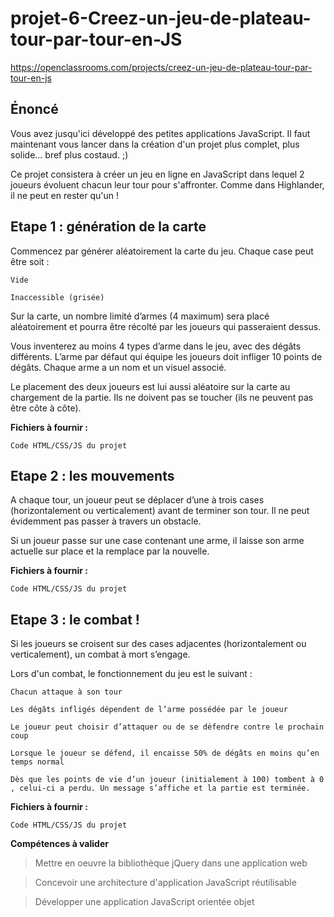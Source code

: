 # projet-6-Creez-un-jeu-de-plateau-tour-par-tour-en-JS

https://openclassrooms.com/projects/creez-un-jeu-de-plateau-tour-par-tour-en-js


## Énoncé

Vous avez jusqu'ici développé des petites applications JavaScript. Il faut maintenant vous lancer dans la création d'un projet plus complet, plus solide... bref plus costaud. ;)

Ce projet consistera à créer un jeu en ligne en JavaScript dans lequel 2 joueurs évoluent chacun leur tour pour s'affronter. Comme dans Highlander, il ne peut en rester qu'un !


## Etape 1 : génération de la carte

Commencez par générer aléatoirement la carte du jeu. Chaque case peut être soit :

    Vide

    Inaccessible (grisée)

Sur la carte, un nombre limité d’armes (4 maximum) sera placé aléatoirement et pourra être récolté par les joueurs qui passeraient dessus.

Vous inventerez au moins 4 types d’arme dans le jeu, avec des dégâts différents. L’arme par défaut qui équipe les joueurs doit infliger 10 points de dégâts. Chaque arme a un nom et un visuel associé.

Le placement des deux joueurs est lui aussi aléatoire sur la carte au chargement de la partie. Ils ne doivent pas se toucher (ils ne peuvent pas être côte à côte).

__Fichiers à fournir :__

    Code HTML/CSS/JS du projet


## Etape 2 : les mouvements

A chaque tour, un joueur peut se déplacer d’une à trois cases (horizontalement ou verticalement) avant de terminer son tour. Il ne peut évidemment pas passer à travers un obstacle.

Si un joueur passe sur une case contenant une arme, il laisse son arme actuelle sur place et la remplace par la nouvelle.

__Fichiers à fournir :__

    Code HTML/CSS/JS du projet


## Etape 3 : le combat !

Si les joueurs se croisent sur des cases adjacentes (horizontalement ou verticalement), un combat à mort s’engage.

Lors d'un combat, le fonctionnement du jeu est le suivant :

    Chacun attaque à son tour

    Les dégâts infligés dépendent de l’arme possédée par le joueur

    Le joueur peut choisir d’attaquer ou de se défendre contre le prochain coup

    Lorsque le joueur se défend, il encaisse 50% de dégâts en moins qu’en temps normal

    Dès que les points de vie d’un joueur (initialement à 100) tombent à 0 , celui-ci a perdu. Un message s’affiche et la partie est terminée.

__Fichiers à fournir :__

    Code HTML/CSS/JS du projet


__Compétences à valider__

>Mettre en oeuvre la bibliothèque jQuery dans une application web

>Concevoir une architecture d'application JavaScript réutilisable

>Développer une application JavaScript orientée objet

